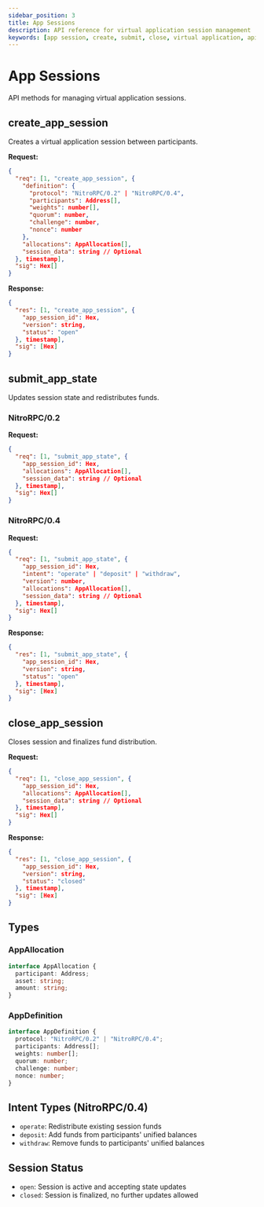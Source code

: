 ```yaml
---
sidebar_position: 3
title: App Sessions
description: API reference for virtual application session management
keywords: [app session, create, submit, close, virtual application, api]
---
```


# App Sessions

API methods for managing virtual application sessions.

## create_app_session

Creates a virtual application session between participants.

**Request:**
```json
{
  "req": [1, "create_app_session", {
    "definition": {
      "protocol": "NitroRPC/0.2" | "NitroRPC/0.4",
      "participants": Address[],
      "weights": number[],
      "quorum": number,
      "challenge": number,
      "nonce": number
    },
    "allocations": AppAllocation[],
    "session_data": string // Optional
  }, timestamp],
  "sig": Hex[]
}
```

**Response:**
```json
{
  "res": [1, "create_app_session", {
    "app_session_id": Hex,
    "version": string,
    "status": "open"
  }, timestamp],
  "sig": [Hex]
}
```

## submit_app_state

Updates session state and redistributes funds.

### NitroRPC/0.2

**Request:**
```json
{
  "req": [1, "submit_app_state", {
    "app_session_id": Hex,
    "allocations": AppAllocation[],
    "session_data": string // Optional
  }, timestamp],
  "sig": Hex[]
}
```

### NitroRPC/0.4

**Request:**
```json
{
  "req": [1, "submit_app_state", {
    "app_session_id": Hex,
    "intent": "operate" | "deposit" | "withdraw",
    "version": number,
    "allocations": AppAllocation[],
    "session_data": string // Optional
  }, timestamp],
  "sig": Hex[]
}
```

**Response:**
```json
{
  "res": [1, "submit_app_state", {
    "app_session_id": Hex,
    "version": string,
    "status": "open"
  }, timestamp],
  "sig": [Hex]
}
```

## close_app_session

Closes session and finalizes fund distribution.

**Request:**
```json
{
  "req": [1, "close_app_session", {
    "app_session_id": Hex,
    "allocations": AppAllocation[],
    "session_data": string // Optional
  }, timestamp],
  "sig": Hex[]
}
```

**Response:**
```json
{
  "res": [1, "close_app_session", {
    "app_session_id": Hex,
    "version": string,
    "status": "closed"
  }, timestamp],
  "sig": [Hex]
}
```

## Types

### AppAllocation
```typescript
interface AppAllocation {
  participant: Address;
  asset: string;
  amount: string;
}
```

### AppDefinition
```typescript
interface AppDefinition {
  protocol: "NitroRPC/0.2" | "NitroRPC/0.4";
  participants: Address[];
  weights: number[];
  quorum: number;
  challenge: number;
  nonce: number;
}
```

## Intent Types (NitroRPC/0.4)

- `operate`: Redistribute existing session funds
- `deposit`: Add funds from participants' unified balances  
- `withdraw`: Remove funds to participants' unified balances

## Session Status

- `open`: Session is active and accepting state updates
- `closed`: Session is finalized, no further updates allowed